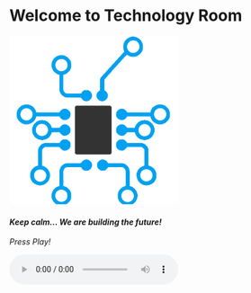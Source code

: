 # **Welcome to Technology Room**
<div class="image"> <img src="logo.png" width="300px">	 </div>

#### *Keep calm... We are building the future!*

*Press Play!*

<div>

<audio autoplay="autoplay" controls="controls">
  
  <source src="speech.mp3" type="audio/mpeg"> </source>

</audio>

</div>
